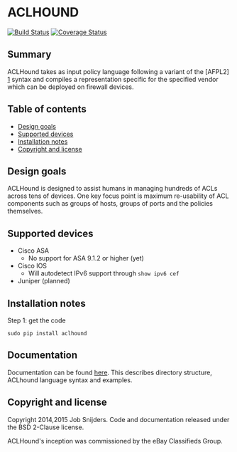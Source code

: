 [link_documentation]: https://github.com/job/aclhound/blob/master/DOCUMENTATION.md



ACLHOUND
========

[![Build Status](https://travis-ci.org/job/aclhound.svg?branch=master)](https://travis-ci.org/job/aclhound)
[![Coverage Status](https://coveralls.io/repos/job/aclhound/badge.png)](https://coveralls.io/r/job/aclhound)

Summary
-------

ACLHound takes as input policy language following a variant of the [AFPL2] [1]
syntax and compiles a representation specific for the specified vendor which
can be deployed on firewall devices.

Table of contents
-----------------

- [Design goals](#design-goals)
- [Supported devices](#supported-devices)
- [Installation notes](#installation-notes)
- [Copyright and license](#copyright-and-license)

Design goals
------------

ACLHound is designed to assist humans in managing hundreds of ACLs across 
tens of devices. One key focus point is maximum re-usability of ACL 
components such as groups of hosts, groups of ports and the policies 
themselves.

Supported devices 
-----------------

* Cisco ASA
    * No support for ASA 9.1.2 or higher (yet)
* Cisco IOS
    * Will autodetect IPv6 support through ```show ipv6 cef```
* Juniper (planned)

Installation notes
------------------

Step 1: get the code

```
sudo pip install aclhound
```

Documentation
-------------

Documentation can be found [here][link_documentation]. This describes directory structure, ACLhound language syntax and examples.

Copyright and license
---------------------

Copyright 2014,2015 Job Snijders. Code and documentation released under the BSD
2-Clause license.

ACLHound's inception was commissioned by the eBay Classifieds Group.

[1]: http://www.lsi.us.es/~quivir/sergio/DEPEND09.pdf "AFPL2"
[2]: http://jenkins-ci.org/ "Jenkins"
[3]: https://wiki.jenkins-ci.org/display/JENKINS/Gerrit+Trigger "Gerrit Trigger"
